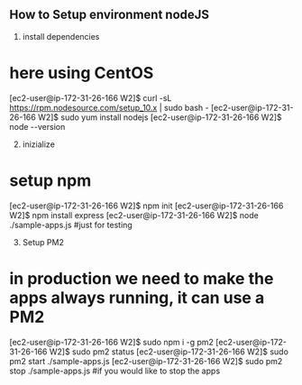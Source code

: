 ## How to Setup environment nodeJS 

1. install dependencies 
# here using CentOS
[ec2-user@ip-172-31-26-166 W2]$ curl -sL https://rpm.nodesource.com/setup_10.x | sudo bash -
[ec2-user@ip-172-31-26-166 W2]$ sudo yum install nodejs
[ec2-user@ip-172-31-26-166 W2]$ node --version

2. inizialize
# setup npm 
[ec2-user@ip-172-31-26-166 W2]$ npm init
[ec2-user@ip-172-31-26-166 W2]$ npm install express
[ec2-user@ip-172-31-26-166 W2]$ node ./sample-apps.js #just for testing

3. Setup PM2 
# in production we need to make the apps always running, it can use a PM2 
[ec2-user@ip-172-31-26-166 W2]$ sudo npm i -g pm2 
[ec2-user@ip-172-31-26-166 W2]$ sudo pm2 status
[ec2-user@ip-172-31-26-166 W2]$ sudo pm2 start ./sample-apps.js 
[ec2-user@ip-172-31-26-166 W2]$ sudo pm2 stop ./sample-apps.js  #if you would like to stop the apps